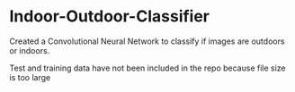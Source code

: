 # Indoor-Outdoor-Classifier
Created a Convolutional Neural Network to classify if images are outdoors or indoors.

Test and training data have not been included in the repo because file size is too large
